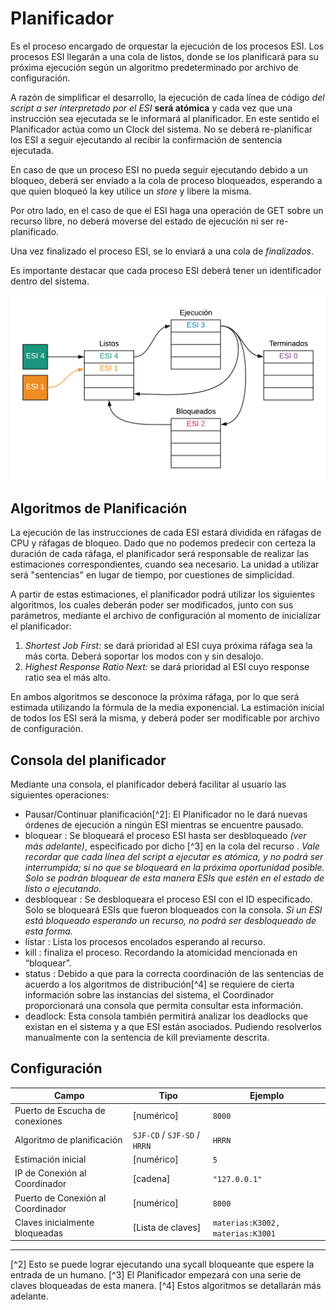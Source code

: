 # Planificador

Es el proceso encargado de orquestar la ejecución de los procesos ESI. Los procesos ESI llegarán a una cola de listos, donde se los planificará para su próxima ejecución según un algoritmo predeterminado por archivo de configuración.

A razón de simplificar el desarrollo, la ejecución de cada línea de código _del script a ser interpretado por el ESI_ **será atómica** y cada vez que una instrucción sea ejecutada se le informará al planificador. En este sentido el Planificador actúa como un Clock del sistema. No se deberá re-planificar los ESI a seguir ejecutando al recibir la confirmación de sentencia ejecutada.

En caso de que un proceso ESI no pueda seguir ejecutando debido a un bloqueo, deberá ser enviado a la cola de proceso bloqueados, esperando a que quien bloqueó la key utilice un _store_ y libere la misma.

Por otro lado, en el caso de que el ESI haga una operación de GET sobre un recurso libre, no deberá moverse del estado de ejecución ni ser re-planificado.

Una vez finalizado el proceso ESI, se lo enviará a una cola de _finalizados_.

Es importante destacar que cada proceso ESI deberá tener un identificador dentro del sistema.

![Planificación](assets/planificacion.png)

## Algoritmos de Planificación

La ejecución de las instrucciones de cada ESI estará dividida en ráfagas de CPU y ráfagas de bloqueo. Dado que no podemos predecir con certeza la duración de cada ráfaga, el planificador será responsable de realizar las estimaciones correspondientes, cuando sea necesario. La unidad a utilizar será "sentencias" en lugar de tiempo, por cuestiones de simplicidad.

A partir de estas estimaciones, el planificador podrá utilizar los siguientes algoritmos, los cuales deberán poder ser modificados, junto con sus parámetros,  mediante el archivo de configuración al momento de inicializar el planificador:

1. _Shortest Job First:_ se dará prioridad al ESI cuya próxima ráfaga sea la más corta. Deberá soportar los modos con y sin desalojo.
2. _Highest Response Ratio Next:_ se dará prioridad al ESI cuyo response ratio sea el más alto.

En ambos algoritmos se desconoce la próxima ráfaga, por lo que será estimada utilizando la fórmula de la media exponencial. La estimación inicial de todos los ESI será la misma, y deberá poder ser modificable por archivo de configuración.

## Consola del planificador

Mediante una consola, el planificador deberá facilitar al usuario las siguientes operaciones:

* Pausar/Continuar planificación[^2]: El Planificador no le dará nuevas órdenes de ejecución a ningún ESI mientras se encuentre pausado.
* bloquear <clave> <ID>: Se bloqueará el proceso ESI hasta ser desbloqueado _(ver más adelante)_, especificado por dicho <ID>[^3] en la cola del recurso <clave>. _Vale recordar que cada línea del script a ejecutar es atómica, y no podrá ser interrumpida; si no que se bloqueará en la próxima oportunidad posible. Solo se podrán bloquear de esta manera ESIs que estén en el estado de listo o ejecutando._
* desbloquear <clave>: Se desbloqueara el proceso ESI con el ID especificado. Solo se bloqueará ESIs que fueron bloqueados con la consola. _Si un ESI está bloqueado esperando un recurso, no podrá ser desbloqueado de esta forma._
* listar <recurso>: Lista los procesos encolados esperando al recurso.
* kill <ID>: finaliza el proceso. Recordando la atomicidad mencionada en “bloquear”.
* status <clave>: Debido a que para la correcta coordinación de las sentencias de acuerdo a los algoritmos de distribución[^4] se requiere de cierta información sobre las instancias del sistema, el Coordinador proporcionará una consola que permita consultar esta información.
* deadlock: Esta consola también permitirá analizar los deadlocks que existan en el sistema y a que ESI están asociados. Pudiendo resolverlos manualmente con la sentencia de kill previamente descrita.

## Configuración

| Campo                             | Tipo                         | Ejemplo                          |
|-----------------------------------|------------------------------|----------------------------------|
| Puerto de Escucha de conexiones   | [numérico]                   | `8000`                           |
| Algoritmo de planificación        | `SJF-CD` / `SJF-SD` / `HRRN` | `HRRN`                           |
| Estimación inicial                | [numérico]                   | `5`                              |
| IP de Conexión al Coordinador     | [cadena]                     | `"127.0.0.1"`                    |
| Puerto de Conexión al Coordinador | [numérico]                   | `8000`                           |
| Claves inicialmente bloqueadas    | [Lista de claves]            | `materias:K3002, materias:K3001` |

---
[^2] Esto se puede lograr ejecutando una sycall bloqueante que espere la entrada de un humano.
[^3] El Planificador empezará con una serie de claves bloqueadas de esta manera.
[^4] Estos algoritmos se detallarán más adelante.
